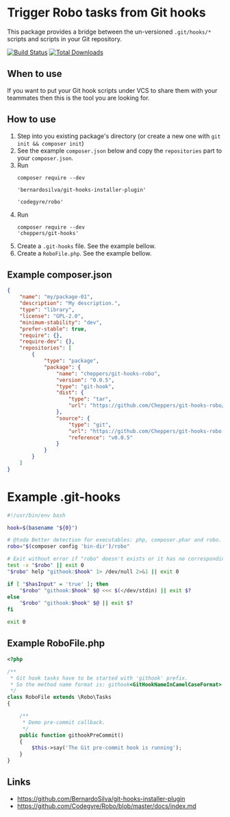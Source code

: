 
# Trigger Robo tasks from Git hooks

This package provides a bridge between the un-versioned `.git/hooks/*` scripts
and scripts in your Git repository.

[![Build Status](https://travis-ci.org/Cheppers/git-hooks-robo.svg?branch=master)](https://travis-ci.org/Cheppers/git-hooks-robo)
[![Total Downloads](https://poser.pugx.org/cheppers/git-hooks-robo/downloads.png)](https://packagist.org/packages/cheppers/git-hooks-robo)


## When to use

If you want to put your Git hook scripts under VCS to share them with your
teammates then this is the tool you are looking for.


## How to use

1. Step into you existing package's directory (or create a new one with `git init && composer init`)
1. See the example `composer.json` below and copy the `repositories` part to 
   your `composer.json`.
1. Run <pre><code>composer require --dev \
  'bernardosilva/git-hooks-installer-plugin' \
  'codegyre/robo'</code></pre>
1. Run <pre><code>composer require --dev 'cheppers/git-hooks'</code></pre>
1. Create a `.git-hooks` file. See the example bellow.
1. Create a `RoboFile.php`. See the example bellow.


## Example composer.json

```JSON
{
    "name": "my/package-01",
    "description": "My description.",
    "type": "library",
    "license": "GPL-2.0",
    "minimum-stability": "dev",
    "prefer-stable": true,
    "require": {},
    "require-dev": {},
    "repositories": [
        {
            "type": "package",
            "package": {
                "name": "cheppers/git-hooks-robo",
                "version": "0.0.5",
                "type": "git-hook",
                "dist": {
                    "type": "tar",
                    "url": "https://github.com/Cheppers/git-hooks-robo/releases/download/v0.0.5/v0.0.5.tar.gz"
                },
                "source": {
                    "type": "git",
                    "url": "https://github.com/Cheppers/git-hooks-robo.git",
                    "reference": "v0.0.5"
                }
            }
        }
    ]
}
```


# Example .git-hooks

```bash
#!/usr/bin/env bash

hook=$(basename "${0}")

# @todo Better detection for executables: php, composer.phar and robo.
robo="$(composer config 'bin-dir')/robo"

# Exit without error if "robo" doesn't exists or it has no corresponding task.
test -x "$robo" || exit 0
"$robo" help "githook:$hook" 1> /dev/null 2>&1 || exit 0

if [ "$hasInput" = 'true' ]; then
    "$robo" "githook:$hook" $@ <<< $(</dev/stdin) || exit $?
else
    "$robo" "githook:$hook" $@ || exit $?
fi

exit 0
```

## Example RoboFile.php

```php
<?php

/**
 * Git hook tasks have to be started with 'githook' prefix.
 * So the method name format is: githook<GitHookNameInCamelCaseFormat>
 */
class RoboFile extends \Robo\Tasks
{

    /**
     * Demo pre-commit callback.
     */
    public function githookPreCommit()
    {
        $this->say('The Git pre-commit hook is running');
    }
}
```


## Links

* https://github.com/BernardoSilva/git-hooks-installer-plugin
* https://github.com/Codegyre/Robo/blob/master/docs/index.md
